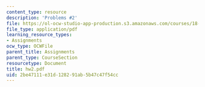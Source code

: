 ```yaml
---
content_type: resource
description: 'Problems #2'
file: https://ol-ocw-studio-app-production.s3.amazonaws.com/courses/18-s66-the-art-of-counting-spring-2003/2be47111e31d128291ab5b47c47f54cc_hw2.pdf
file_type: application/pdf
learning_resource_types:
- Assignments
ocw_type: OCWFile
parent_title: Assignments
parent_type: CourseSection
resourcetype: Document
title: hw2.pdf
uid: 2be47111-e31d-1282-91ab-5b47c47f54cc
---
```

